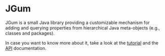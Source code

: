 JGum
====

JGum is a small Java library providing a customizable mechanism for adding and querying properties from hierarchical Java meta-objects (e.g., classes and packages).

In case you want to know more about it, take a look at the [tutorial](http://jgum.github.com/tutorial/ "JGum Tutorial") and the [API](http://jgum.github.com/apidocs/ "API documentation ") documentation.
